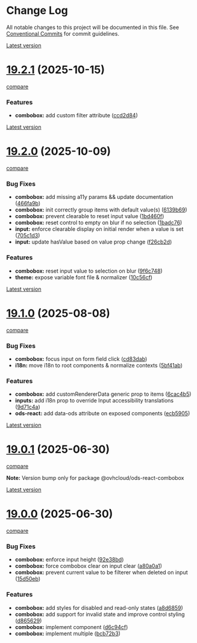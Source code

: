 # Change Log

All notable changes to this project will be documented in this file.
See [Conventional Commits](https://conventionalcommits.org) for commit guidelines.



[Latest version](https://ovh.github.io/design-system/latest/?path=/docs/design-system-changelog--page)


# [19.2.1](https://ovh.github.io/design-system/v19.2.1/?path=/docs/design-system-changelog--page) (2025-10-15)
[compare](https://github.com/ovh/design-system/compare/v19.2.0...v19.2.1)

### Features

* **combobox:** add custom filter attribute ([ccd2d84](https://github.com/ovh/design-system/commit/ccd2d84273eae39417c21167dd1fef1a908180bb))





[Latest version](https://ovh.github.io/design-system/latest/?path=/docs/design-system-changelog--page)


# [19.2.0](https://ovh.github.io/design-system/v19.2.0/?path=/docs/design-system-changelog--page) (2025-10-09)
[compare](https://github.com/ovh/design-system/compare/v19.1.0...v19.2.0)

### Bug Fixes

* **combobox:** add missing a11y params && update documentation ([466fa9b](https://github.com/ovh/design-system/commit/466fa9b8cc9c969c3fc79c344a65e75dfd103707))
* **combobox:** init correctly group items with default value(s) ([6139b69](https://github.com/ovh/design-system/commit/6139b69129cfcec07481432649d65cecb05069ff))
* **combobox:** prevent clearable to reset input value ([1bd460f](https://github.com/ovh/design-system/commit/1bd460fc183c6de4a30662001cbf65f37055e49c))
* **combobox:** reset control to empty on blur if no selection ([1badc76](https://github.com/ovh/design-system/commit/1badc76abb43555f01124f3cc608b60eb960429b))
* **input:** enforce clearable display on initial render when a value is set ([705c1d3](https://github.com/ovh/design-system/commit/705c1d3607fe895dc239b1be226b0b1fa8745bcd))
* **input:** update hasValue based on value prop change ([f26cb2d](https://github.com/ovh/design-system/commit/f26cb2da1bf0146017978fb39878e3cb26003807))


### Features

* **combobox:** reset input value to selection on blur ([9f6c748](https://github.com/ovh/design-system/commit/9f6c748798bb9021764cc8900e8ee56e48400c81))
* **theme:** expose variable font file & normalizer ([10c56cf](https://github.com/ovh/design-system/commit/10c56cfa2da49e473dd78b967513ba7fbe7b7d26))





[Latest version](https://ovh.github.io/design-system/latest/?path=/docs/design-system-changelog--page)


# [19.1.0](https://ovh.github.io/design-system/v19.1.0/?path=/docs/design-system-changelog--page) (2025-08-08)
[compare](https://github.com/ovh/design-system/compare/v19.0.1...v19.1.0)

### Bug Fixes

* **combobox:** focus input on form field click ([cd83dab](https://github.com/ovh/design-system/commit/cd83dab2905cfc2d72d2b09e942408ecaf70c08d))
* **i18n:** move i18n to root components & normalize contexts ([5bf41ab](https://github.com/ovh/design-system/commit/5bf41abad9bb0ac9909a01f74561f17cada84950))


### Features

* **combobox:** add customRendererData generic prop to items ([6cac4b5](https://github.com/ovh/design-system/commit/6cac4b554d4c02eeaf63a88d01e6fa8ffa5501f2))
* **inputs:** add i18n prop to override Input accessibility translations ([9d71c4a](https://github.com/ovh/design-system/commit/9d71c4af451ef8dca805b6392f65517013b57228))
* **ods-react:** add data-ods attribute on exposed components ([ecb5905](https://github.com/ovh/design-system/commit/ecb5905e9ffe0081c627c595f000bc5f813de86b))



[Latest version](https://ovh.github.io/design-system/latest/?path=/docs/design-system-changelog--page)


# [19.0.1](https://ovh.github.io/design-system/v19.0.1/?path=/docs/design-system-changelog--page) (2025-06-30)
[compare](https://github.com/ovh/design-system/compare/v19.0.0...v19.0.1)

**Note:** Version bump only for package @ovhcloud/ods-react-combobox







[Latest version](https://ovh.github.io/design-system/latest/?path=/docs/design-system-changelog--page)


# [19.0.0](https://ovh.github.io/design-system/v19.0.0/?path=/docs/design-system-changelog--page) (2025-06-30)
[compare](https://github.com/ovh/design-system/compare/v18.6.3...v19.0.0)

### Bug Fixes

* **combobox:** enforce input height ([92e38bd](https://github.com/ovh/design-system/commit/92e38bdb8887b8801d04bc23637c1a45c327b28c))
* **combobox:** force combobox clear on input clear ([a80a0a1](https://github.com/ovh/design-system/commit/a80a0a1fe1ad8351bbbe07882ccc186138b91eea))
* **combobox:** prevent current value to be filterer when deleted on input ([15d50eb](https://github.com/ovh/design-system/commit/15d50eb2d2c2366e22b3a9b8099519de41cda0fe))


### Features

* **combobox:** add styles for disabled and read-only states ([a8d6859](https://github.com/ovh/design-system/commit/a8d6859f1fb4a89963cf3d3bbabd773337cc4a2b))
* **combobox:** add support for invalid state and improve control styling ([d865629](https://github.com/ovh/design-system/commit/d8656292b11e6738f127fa9f484e6d16eaf04e0d))
* **combobox:** implement component ([d6c94cf](https://github.com/ovh/design-system/commit/d6c94cfb8456e158f8f37d5df0d9abde57ec2d06))
* **combobox:** implement multiple ([bcb72b3](https://github.com/ovh/design-system/commit/bcb72b360532b7cefa7253aab4d80cac266e4240))

